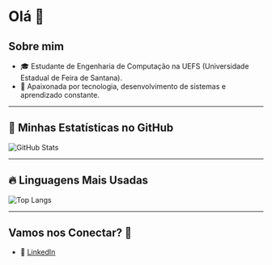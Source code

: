 # Olá  👋

## Sobre mim
- 🎓 Estudante de Engenharia de Computação na UEFS (Universidade Estadual de Feira de Santana).
- 🌟 Apaixonada por tecnologia, desenvolvimento de sistemas e aprendizado constante.

---

## 🌟 Minhas Estatísticas no GitHub
![GitHub Stats](https://github-readme-stats.vercel.app/api?username=tamillycosta&show_icons=true&theme=dracula)

---

## 🔥 Linguagens Mais Usadas
![Top Langs](https://github-readme-stats.vercel.app/api/top-langs/?username=tamillycosta&layout=compact&theme=dracula)

---

## Vamos nos Conectar? 🤝
- 💼 [LinkedIn](https://www.linkedin.com/in/tamilly-cerqueira-087972325/)

